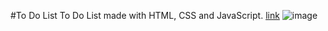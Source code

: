 #To Do List
To Do List made with HTML, CSS and JavaScript. [link](https://tiagomsouzac.github.io/To-Do-List/)
![image](https://github.com/user-attachments/assets/f4c98f81-32b7-475a-bd06-15cc4ee5feab)
